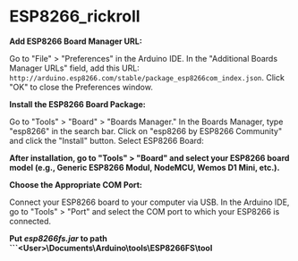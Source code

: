 # ESP8266_rickroll
**Add ESP8266 Board Manager URL:**

Go to "File" > "Preferences" in the Arduino IDE.
In the "Additional Boards Manager URLs" field, add this URL: ```http://arduino.esp8266.com/stable/package_esp8266com_index.json```.
Click "OK" to close the Preferences window.

**Install the ESP8266 Board Package:**

Go to "Tools" > "Board" > "Boards Manager."
In the Boards Manager, type "esp8266" in the search bar.
Click on "esp8266 by ESP8266 Community" and click the "Install" button.
Select ESP8266 Board:

**After installation, go to "Tools" > "Board" and select your ESP8266 board model (e.g., Generic ESP8266 Modul, NodeMCU, Wemos D1 Mini, etc.).**

**Choose the Appropriate COM Port:**

Connect your ESP8266 board to your computer via USB.
In the Arduino IDE, go to "Tools" > "Port" and select the COM port to which your ESP8266 is connected.

**Put *esp8266fs.jar* to path ```<Disk>\<User>\Documents\Arduino\tools\ESP8266FS\tool**

